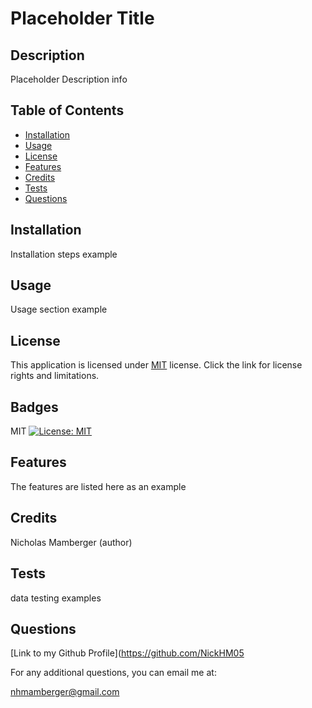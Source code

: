 # Placeholder Title

## Description
Placeholder Description info
## Table of Contents
  - [Installation](#installation)
  - [Usage](#usage)
  - [License](#license)
  - [Features](#features)
  - [Credits](#credits)
  - [Tests](#tests)
  - [Questions](#questions)

## Installation
Installation steps example

## Usage
Usage section example
## License 
  This application is licensed under [MIT](https://opensource.org/licenses/MIT) license. Click the link for license rights and limitations.
## Badges
MIT [![License: MIT](https://img.shields.io/badge/License-MIT-yellow.svg)](https://opensource.org/licenses/MIT)

## Features
The features are listed here as an example

## Credits
Nicholas Mamberger (author)

## Tests
data testing examples

## Questions
[Link to my Github Profile](https://github.com/NickHM05

For any additional questions, you can email me at:

nhmamberger@gmail.com
